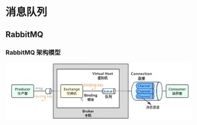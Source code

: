 # 消息队列

## RabbitMQ

### RabbitMQ 架构模型

![RabbitMQ架构模型](../.vuepress/public/javarabbitmq.png)










<comment-comment/>